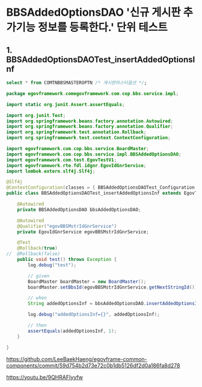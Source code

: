 # BBSAddedOptionsDAO '신규 게시판 추가기능 정보를 등록한다.' 단위 테스트

## 1. BBSAddedOptionsDAOTest_insertAddedOptionsInf

```sql
select * from COMTNBBSMASTEROPTN /* 게시판마스터옵션 */;
```

```java
package egovframework.comegovframework.com.cop.bbs.service.impl;

import static org.junit.Assert.assertEquals;

import org.junit.Test;
import org.springframework.beans.factory.annotation.Autowired;
import org.springframework.beans.factory.annotation.Qualifier;
import org.springframework.test.annotation.Rollback;
import org.springframework.test.context.ContextConfiguration;

import egovframework.com.cop.bbs.service.BoardMaster;
import egovframework.com.cop.bbs.service.impl.BBSAddedOptionsDAO;
import egovframework.com.test.EgovTestV1;
import egovframework.rte.fdl.idgnr.EgovIdGnrService;
import lombok.extern.slf4j.Slf4j;

@Slf4j
@ContextConfiguration(classes = { BBSAddedOptionsDAOTest_Configuration.class })
public class BBSAddedOptionsDAOTest_insertAddedOptionsInf extends EgovTestV1 {

	@Autowired
	private BBSAddedOptionsDAO bbsAddedOptionsDAO;

	@Autowired
	@Qualifier("egovBBSMstrIdGnrService")
	private EgovIdGnrService egovBBSMstrIdGnrService;

	@Test
	@Rollback(true)
//	@Rollback(false)
	public void test() throws Exception {
		log.debug("test");

		// given
		BoardMaster boardMaster = new BoardMaster();
		boardMaster.setBbsId(egovBBSMstrIdGnrService.getNextStringId());

		// when
		String addedOptionsInf = bbsAddedOptionsDAO.insertAddedOptionsInf(boardMaster);

		log.debug("addedOptionsInf={}", addedOptionsInf);

		// then
		assertEquals(addedOptionsInf, 1);
	}

}
```

<https://github.com/LeeBaekHaeng/egovframe-common-components/commit/59d754b2d73e72c0b1db5126df2d0a186fa8d278>

<https://youtu.be/9QHRAFIyyfw>
